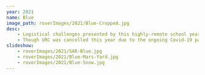 ```yaml
---
year: 2021
name: Blue
image_path: roverImages/2021/Blue-Cropped.jpg
desc:   
    - Logistical challenges presented by this highly-remote school year influenced our rover’s design, with an added emphasis on making all systems highly manufacturable and easily serviceable. We switched to a welded-aluminum chassis this year, as opposed to carbon fiber, and incorporated a rocker-bogie suspension system and 3D-printed wheels to make it more suited to rocky and uneven terrain. We built upon our Robotic Arm’s custom cycloid transmission system and improved operator experience by adding lasers for depth perception and multiple camera views, and implementing more user-friendly controllers. Blue houses our most advanced electrical system yet with an extendable signal range via custom radio repeater, PCB designs that provide additional system monitoring capabilities and a custom, rechargeable battery. Our science system features numerous life determination methods including Raman spectroscopy, amino acid, chlorophyll, protein and pH chemical tests and an actuated microscope. Furthermore, our soil acquisition system is designed to precisely deliver three separate soil samples without cross-contamination of samples or site.
    - Though URC was cancelled this year due to the ongoing Covid-19 pandemic, we were still judged on our SAR submission, receiving a score of 93.09/100!!
slideshow: 
    - roverImages/2021/SAR-Blue.jpg
    - roverImages/2021/Blue-Mars-Yard.jpg
    - roverImages/2021/Blue-Snow.jpg
---
```

